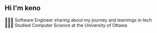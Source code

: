 ## Hi I'm keno

👩🏻‍💻 Software Engineer sharing about my journey and learnings in tech</br>
👩🏻‍🎓 Studied Computer Science at the University of Ottawa</br>

